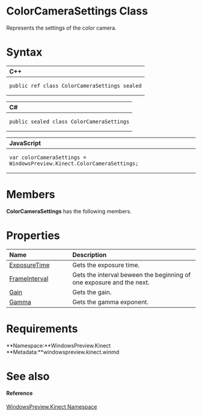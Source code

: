 ColorCameraSettings Class  
=========================  

Represents the settings of the color camera. <span id="syntaxSection"></span>

Syntax  
======  

<table>
<colgroup>
<col width="100%" />
</colgroup>
<thead>
<tr class="header">
<th align="left">C++</th>
</tr>
</thead>
<tbody>
<tr class="odd">
<td align="left"><pre><code>public ref class ColorCameraSettings sealed</code></pre></td>
</tr>
</tbody>
</table>

<table>
<colgroup>
<col width="100%" />
</colgroup>
<thead>
<tr class="header">
<th align="left">C#</th>
</tr>
</thead>
<tbody>
<tr class="odd">
<td align="left"><pre><code>public sealed class ColorCameraSettings</code></pre></td>
</tr>
</tbody>
</table>

<table>
<colgroup>
<col width="100%" />
</colgroup>
<thead>
<tr class="header">
<th align="left">JavaScript</th>
</tr>
</thead>
<tbody>
<tr class="odd">
<td align="left"><pre><code>var colorCameraSettings = WindowsPreview.Kinect.ColorCameraSettings;</code></pre></td>
</tr>
</tbody>
</table>

<span id="classMembersSection"></span>

Members  
=======  

**ColorCameraSettings** has the following members.  

<span id="publicpropertiesSection"></span>

Properties  
==========  

<table>
<colgroup>
<col width="30%" />
<col width="60%" />
</colgroup>
<thead>
<tr class="header">
<th align="left">Name</th>
<th align="left">Description</th>
</tr>
</thead>
<tbody>
<tr class="odd">
<td align="left"><a href="ColorCameraSettings_Class/Properties/ExposureTime_Property.md">ExposureTime</a></td>
<td align="left">Gets the exposure time.</td>
</tr>
<tr class="even">
<td align="left"><a href="ColorCameraSettings_Class/Properties/FrameInterval_Property.md">FrameInterval</a></td>
<td align="left">Gets the interval beween the beginning of one exposure and the next.</td>
</tr>
<tr class="odd">
<td align="left"><a href="ColorCameraSettings_Class/Properties/Gain_Property.md">Gain</a></td>
<td align="left">Gets the gain.</td>
</tr>
<tr class="even">
<td align="left"><a href="ColorCameraSettings_Class/Properties/Gamma_Property.md">Gamma</a></td>
<td align="left">Gets the gamma exponent.</td>
</tr>
</tbody>
</table>

<span id="requirements"></span>

Requirements  
============  

**Namespace:**WindowsPreview.Kinect  
**Metadata:**windowspreview.kinect.winmd  

<span id="ID4EY"></span>

See also  
========  

<span id="ID4E1"></span>
#### Reference  

[WindowsPreview.Kinect Namespace](../Kinect.md)  



<!--Please do not edit the data in the comment block below.-->
<!--
TOCTitle : ColorCameraSettings Class
RLTitle : ColorCameraSettings Class
KeywordK : ColorCameraSettings class, about
HelpPriority : 2
TopicType : apiref
KeywordF : WindowsPreview.Kinect.ColorCameraSettings
KeywordF : ColorCameraSettings
KeywordF : WindowsPreview.Kinect.ColorCameraSettings
KeywordA : T:WindowsPreview.Kinect.ColorCameraSettings
AssetID : T:WindowsPreview.Kinect.ColorCameraSettings
Locale : en-us
CommunityContent : 1
APIType : Managed
APILocation : windowspreview.kinect.winmd
APIName : WindowsPreview.Kinect.ColorCameraSettings
TargetOS : Windows
TopicType : kbSyntax
DevLang : VB
DevLang : CSharp
DevLang : JavaScript
DevLang : C++
DocSet : K4Wv2
ProjType : K4Wv2Proj
Technology : Kinect for Windows
Product : Kinect for Windows SDK v2
productversion : 20
-->
